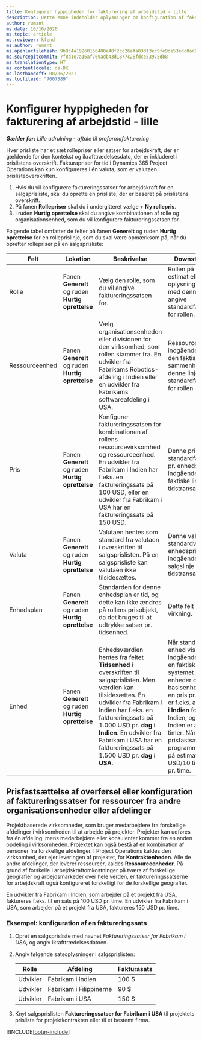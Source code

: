 ```yaml
---
title: Konfigurer hyppigheden for fakturering af arbejdstid - lille
description: Dette emne indeholder oplysninger om konfiguration af faktureringssatser for arbejdskraft i Project Operations.
author: rumant
ms.date: 10/16/2020
ms.topic: article
ms.reviewer: kfend
ms.author: rumant
ms.openlocfilehash: 9b8c4a19260156480e40f2cc26afa83df3ec9fe9de53edc0ad0ca8c7b78bf352
ms.sourcegitcommit: 7f8d1e7a16af769adb43d1877c28fdce53975db8
ms.translationtype: HT
ms.contentlocale: da-DK
ms.lasthandoff: 08/06/2021
ms.locfileid: "7007589"
---
```

# <a name="set-up-labor-bill-rates---lite"></a>Konfigurer hyppigheden for fakturering af arbejdstid - lille

_**Gælder for:** Lille udrulning - aftale til proformafakturering_

Hver prisliste har et sæt rollepriser eller satser for arbejdskraft, der er gældende for den kontekst og ikrafttrædelsesdato, der er inkluderet i prislistens overskrift. Fakturapriser for tid i Dynamics 365 Project Operations kan kun konfigureres i én valuta, som er valutaen i prislisteoverskriften.

1. Hvis du vil konfigurere faktureringssatser for arbejdskraft for en salgsprisliste, skal du oprette en prisliste, der er baseret på prislistens overskrift. 
2. På fanen **Rollepriser** skal du i undergitteret vælge **+ Ny rollepris**. 
3. I ruden **Hurtig oprettelse** skal du angive kombinationen af rolle og organisationsenhed, som du vil konfigurere faktureringssatsen for.

  Følgende tabel omfatter de felter på fanen **Generelt** og ruden **Hurtig oprettelse** for en rolleprislinje, som du skal være opmærksom på, når du opretter rollepriser på en salgsprisliste:

  | Felt | Lokation | Beskrivelse | Downstream-virkning |
  | --- | --- | --- | --- |
  | Rolle | Fanen **Generelt** og ruden **Hurtig oprettelse** | Vælg den rolle, som du vil angive faktureringssatsen for. | Rollen på det indgående estimat eller den faktiske oplysning sammenholdelse med denne linje for at angive standardfaktureringssatsen for rollen. |
  | Ressourceenhed | Fanen **Generelt** og ruden **Hurtig oprettelse** | Vælg organisationsenheden eller divisionen for den virksomhed, som rollen stammer fra. En udvikler fra Fabrikams Robotics-afdeling i Indien eller en udvikler fra Fabrikams softwareafdeling i USA. | Ressourceenheden på det indgående estimat eller den faktiske oplysning sammenholdelse med denne linje for at angive standardfaktureringssatsen for rollen. |
  | Pris | Fanen **Generelt** og ruden **Hurtig oprettelse** | Konfigurer faktureringssatsen for kombinationen af rollens ressourcevirksomhed og ressourceenhed. En udvikler fra Fabrikam i Indien har f.eks. en faktureringssats på 100 USD, eller en udvikler fra Fabrikam i USA har en faktureringssats på 150 USD. | Denne pris er standardfaktureringssatsen pr. enhedspris for den indgående estimatlinje eller faktiske linje for tidstransaktionsklassen. |
  | Valuta | Fanen **Generelt** og ruden **Hurtig oprettelse**| Valutaen hentes som standard fra valutaen i overskriften til salgsprislisten. På en salgsprisliste kan valutaen ikke tilsidesættes. | Denne valutas er standardvalutaen pr. enhedspris for den indgående faktiske salgslinje for tidstransaktionsklassen. |
  | Enhedsplan | Fanen **Generelt** og ruden **Hurtig oprettelse** | Standarden for denne enhedsplan er tid, og dette kan ikke ændres på rollens prisobjekt, da det bruges til at udtrykke satser pr. tidsenhed. | Dette felt har ingen afledt virkning. |
  | Enhed | Fanen **Generelt** og ruden **Hurtig oprettelse** | Enhedsværdien hentes fra feltet **Tidsenhed** i overskriften til salgsprislisten. Men værdien kan tilsidesættes. En udvikler fra Fabrikam i Indien har f.eks. en faktureringssats på 1.000 USD pr. **dag i Indien**. En udvikler fra Fabrikam i USA har en faktureringssats på 1.500 USD pr. **dag i USA**. | Når standarderne for pr. enhed vises på en indgående estimatlinje eller en faktisk linje, bruger systemet systemet med enheder og konvertering i basisenheder til at beregne en pris pr. enhed. Estimatet er f.eks. arbejde i 10 **dage i Indien** for en udvikler fra Indien, og enheden dag i Indien er angivet til 10 timer. Når estimatlinjen prisfastsættes, beregner programmet enhedsprisen på estimatet som 1.000 USD/10 timer = 100 USD pr. time. |


## <a name="transfer-pricing-or-set-up-bill-rates-for-resources-from-other-organizational-units-or-divisions"></a>Prisfastsættelse af overførsel eller konfiguration af faktureringssatser for ressourcer fra andre organisationsenheder eller afdelinger 

Projektbaserede virksomheder, som bruger medarbejdere fra forskellige afdelinger i virksomheden til at arbejde på projekter. Projekter kan udføres fra én afdeling, mens medarbejdere eller konsulenter kommer fra en anden opdeling i virksomheden. Projektet kan også bestå af en kombination af personer fra forskellige afdelinger. I Project Operations kaldes den virksomhed, der ejer leveringen af projektet, for **Kontraktenheden**. Alle de andre afdelinger, der leverer ressourcer, kaldes **Ressourceenheder**. På grund af forskelle i arbejdskraftomkostninger på tværs af forskellige geografier og arbejdsmarkeder over hele verden, er faktureringssatserne for arbejdskraft også konfigureret forskelligt for de forskellige geografier.

En udvikler fra Fabrikam i Indien, som arbejder på et projekt fra USA, faktureres f.eks. til en sats på 100 USD pr. time. En udvikler fra Fabrikam i USA, som arbejder på et projekt fra USA, faktureres 150 USD pr. time.

### <a name="example-set-up-a-bill-rate"></a>Eksempel: konfiguration af en faktureringssats

1. Opret en salgsprisliste med navnet *Faktureringssatser for Fabrikam i USA*, og angiv ikrafttrædelsesdatoen.
2. Angiv følgende satsoplysninger i salgsprislisten:

    | Rolle | Afdeling | Fakturasats |
    | --- | --- | --- |
    | Udvikler | Fabrikam i Indien | 100 $ |
    | Udvikler | Fabrikam i Filippinerne | 90 $ |
    | Udvikler | Fabrikam i USA | 150 $ |

3. Knyt salgsprislisten **Faktureringssatser for Fabrikam i USA** til projektets prisliste for projektkontrakten eller til et bestemt firma.


[!INCLUDE[footer-include](../../includes/footer-banner.md)]